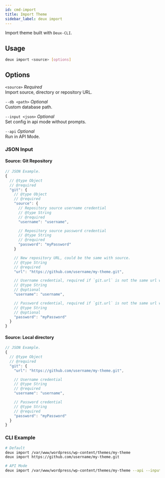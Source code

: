 ```yaml
---
id: cmd-import
title: Import Theme
sidebar_label: deux import
---
```


Import theme built with `Deux-CLI`.

## Usage
```bash
deux import <source> [options]
```

## Options
`<source>` *Required*  
Import source, directory or repository URL.

`--db <path>` *Optional*  
Custom database path.

`--input <json>` *Optional*  
Set config in api mode without prompts.

`--api` *Optional*  
Run in API Mode.

### JSON Input
#### Source: Git Repository
```javascript
// JSON Example.
{
  // @type Object
  // @required
  "git": {
    // @type Object
    // @required
    "source": {
      // Repository source username credential
      // @type String
      // @required
      "username": "username",

      // Repository source password credential
      // @type String
      // @required
      "password": "myPassword"
    }

    // New repository URL, could be the same with source.
    // @type String
    // @required
    "url": "https://github.com/username/my-theme.git",

    // Username credential, required if `git.url` is not the same url with source
    // @type String
    // @optional
    "username": "username",

    // Password credential, required if `git.url` is not the same url with source
    // @type String
    // @optional
    "password": "myPassword"
  }
}
```

#### Source: Local directory
```javascript
// JSON Example.
{
  // @type Object
  // @required
  "git": {
    "url": "https://github.com/username/my-theme.git",

    // Username credential
    // @type String
    // @required
    "username": "username",

    // Password credential
    // @type String
    // @required
    "password": "myPassword"
  }
}
```

### CLI Example
```bash
# Default
deux import /var/www/wordpress/wp-content/themes/my-theme
deux import https://github.com/username/my-theme.git

# API Mode
deux import /var/www/wordpress/wp-content/themes/my-theme --api --input '{ "git": { "url": "https://github.com/username/my-theme.git", "username": "username", "password": "myPassword" }, "overwrite": true } '
```
